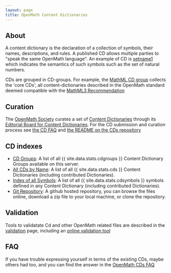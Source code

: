 ```yaml
---
layout: page
title: OpenMath Content Dictionaries
---
```


## About

A content dictionary is the declaration of a collection of symbols, their names,
descriptions, and rules. A published CD allows multiple parties to "speak the same
OpenMath language".  An example of CD is [setname1](setname1.html) which
indicates the semantics of such symbols such as the set of natural numbers.
  
CDs are grouped in CD-groups. For example, the [MathML CD group](../cdgroups/mathml.html)
collects the 'core CDs', all content-dictionaries described in the OpenMath standard
deemed compatible with the [MathML3 Recommendation](http://www.w3.org/TR/MathML3/)

## Curation

The [OpenMath Society](/society/) curates a set of [Content Dictionaries](/cd/) through
its [Editorial Board for Content Dictionaries](cdeb). For the CD submission and curation process see
[the CD FAQ](http://www.openmath.org/cd/faq/) and [the README on the CDs repository](https://github.com/OpenMath/CDs/)

## CD indexes
  
* [CD Groups](../cdgroups/): A list of all {{ site.data.stats.cdgroups }} Content Dictionary Groups available on this server.
* [All CDs by Name](../cdnames/): A list of all {{ site.data.stats.cds }} Content Dictionaries (including contributed Dictionaries).
* [Index of all Symbols](../symbols/): A list of all {{ site.data.stats.cdsymbols }} symbols defined in any Content Dictionary (including contributed Dictionaries).
* [Git Repository](https://github.com/OpenMath/CDs): A github hosted repository, you can browse the files online,  download a zip file to your local machine, or clone the repository.

## Validation
Tools to validatate Cd and other OpenMath related files are described in the [validation](/validation) page, including an [online validation tool](/validation/omvalidate.html)

## FAQ

If you have trouble expressing yourself in terms of the existing CDs, maybe others had
too, and you can find the answer in the [OpenMath CDs FAQ](faq/)
